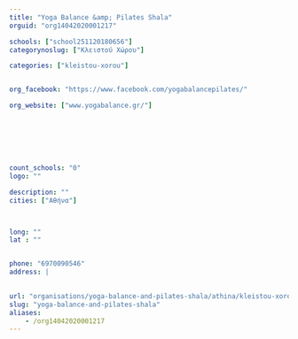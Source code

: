 ```yaml
---
title: "Yoga Balance &amp; Pilates Shala"
orguid: "org14042020001217"

schools: ["school251120180656"]
categorynoslug: ["Κλειστού Χώρου"]

categories: ["kleistou-xorou"]


org_facebook: "https://www.facebook.com/yogabalancepilates/"

org_website: ["www.yogabalance.gr/"]







count_schools: "0"
logo: ""

description: ""
cities: ["Αθήνα"]



long: ""
lat : ""


phone: "6970090546"
address: |
    

url: "organisations/yoga-balance-and-pilates-shala/athina/kleistou-xorou"
slug: "yoga-balance-and-pilates-shala"
aliases:
    - /org14042020001217
---
```



